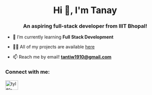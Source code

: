 <h1 align="center">Hi 👋, I'm Tanay</h1>
<h3 align="center">An aspiring full-stack developer from IIIT Bhopal!</h3>

- 🌱 I’m currently learning **Full Stack Development**

- 👨‍💻 All of my projects are available [here](https://github.com/Its-Tanay?tab=repositories)

- 📫 Reach me by email! **tantiw1910@gmail.com**

<h3 align="left">Connect with me:</h3>
<p align="left">
<a href="https://www.linkedin.com/in/tanay-tiwari-720382230" target="blank"><img align="center" src="https://raw.githubusercontent.com/rahuldkjain/github-profile-readme-generator/master/src/images/icons/Social/linked-in-alt.svg" alt="tyler-tran-844384227" height="30" width="40" /></a>
</p>
